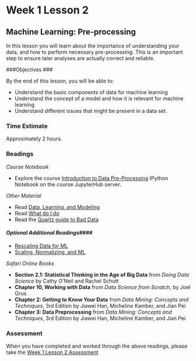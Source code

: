 # Week 1 Lesson 2 #
## Machine Learning: Pre-processing ##

In this lesson you will learn about the importance of understanding your
data, and how to perform necessary pre-processing. This is an important
step to ensure later analyses are actually correct and reliable.

###Objectives ###

By the end of this lesson, you will be able to:

- Understand the basic components of data for machine learning
- Understand the concept of a model and how it is relevant for machine learning
- Understand different issues that might be present in a data set. 

### Time Estimate ###

Approximately 2 hours.

### Readings ####

_Course Notebook_
- Explore the course [Introduction to Data Pre-Processing][intro2data] IPython Notebook on the course JupyterHub server.

_Other Material_
- Read [Data, Learning, and Modeling](http://machinelearningmastery.com/data-learning-and-modeling/)
- Read [What do I do](http://simplystatistics.org/2014/06/13/what-i-do-when-i-get-a-new-data-set-as-told-through-tweets/)
- Read the [Quartz guide to Bad Data](https://github.com/Quartz/bad-data-guide)

#### *Optional Additional Readings*####

- [Rescaling Data for ML](http://machinelearningmastery.com/rescaling-data-for-machine-learning-in-python-with-scikit-learn/)
- [Scaling, Normalizing, and ML](https://www.pythonprogramming.net/preprocessing-machine-learning/) 

_Safari Online Books_

- **Section 2.1: Statistical Thinking in the Age of Big Data** from _Doing Data Science_ by Cathy O'Neil and Rachel Schutt 
- **Chapter 10, Working with Data** from _Data Science from Scratch_, by Joel Grus.
- **Chapter 2: Getting to Know Your Data** from _Data Mining: Concepts and Techniques_, 3rd Edition by Jiawei Han, Micheline Kamber, and Jian Pei
- **Chapter 3: Data Preprocessing** from _Data Mining: Concepts and Techniques_, 3rd Edition by Jiawei Han, Micheline Kamber, and Jian Pei

### Assessment ###

When you have completed and worked through the above readings, please
take the [Week 1 Lesson 2 Assessment](https://learn.illinois.edu/mod/quiz/view.php?id=1325221)

[intro2data]: notebooks/intro2data.ipynb

